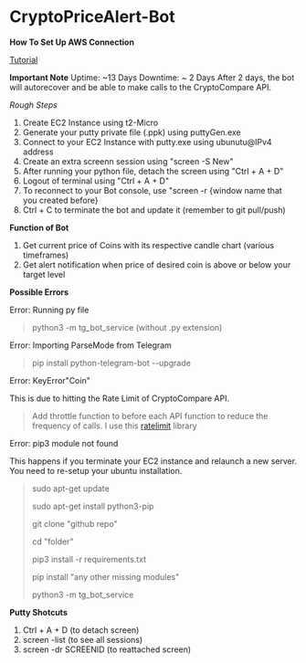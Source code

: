 # CryptoPriceAlert-Bot

**How To Set Up AWS Connection**

[Tutorial](https://www.youtube.com/watch?v=MApTRT37B0k)

**Important Note**
Uptime: ~13 Days
Downtime: ~ 2 Days
After 2 days, the bot will autorecover and be able to make calls to the CryptoCompare API. 


*Rough Steps*
1) Create EC2 Instance using t2-Micro
2) Generate your putty private file (.ppk) using puttyGen.exe
3) Connect to your EC2 Instance with putty.exe using ubunutu@IPv4 address
4) Create an extra screenn session using "screen -S New"
6) After running your python file, detach the screen using "Ctrl + A + D"
7) Logout of terminal using "Ctrl + A + D"
8) To reconnect to your Bot console, use "screen -r {window name that you created before}
9) Ctrl + C to terminate the bot and update it (remember to git pull/push)

**Function of Bot**
1) Get current price of Coins with its respective candle chart (various timeframes)
2) Get alert notification when price of desired coin is above or below your target level

**Possible Errors**

Error: Running py file
> python3 -m tg_bot_service (without .py extension)

Error: Importing ParseMode from Telegram
> pip install python-telegram-bot --upgrade

Error: KeyError"Coin"

This is due to hitting the Rate Limit of CryptoCompare API. 
> Add throttle function to before each API function to reduce the frequency of calls. I use this [ratelimit](https://pypi.org/project/ratelimit/) library

Error: pip3 module not found

This happens if you terminate your EC2 instance and relaunch a new server. You need to re-setup your ubuntu installation.

> sudo apt-get update
> 
> sudo apt-get install python3-pip
> 
> git clone "github repo"
> 
> cd "folder"
> 
> pip3 install -r requirements.txt
> 
> pip install "any other missing modules"
> 
> python3 -m tg_bot_service

**Putty Shotcuts**
1) Ctrl + A + D (to detach screen)
2) screen -list (to see all sessions)
3) screen -dr SCREENID (to reattached screen)
